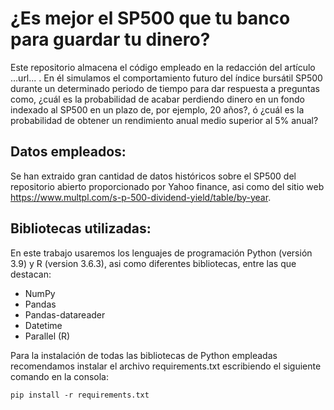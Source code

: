 # ¿Es mejor el SP500 que tu banco para guardar tu dinero?
Este repositorio almacena el código empleado en la redacción del artículo ...url... . En él simulamos el comportamiento futuro del índice bursátil SP500 durante un determinado periodo de tiempo para dar respuesta a preguntas como, ¿cuál es la probabilidad de acabar perdiendo dinero en un fondo indexado al SP500 en un plazo de, por ejemplo, 20 años?, ó ¿cuál es la probabilidad de obtener un rendimiento anual medio superior al $5\%$ anual?

## Datos empleados:

Se han extraido gran cantidad de datos  históricos sobre el SP500 del repositorio abierto proporcionado por Yahoo finance, asi como del sitio web https://www.multpl.com/s-p-500-dividend-yield/table/by-year.

## Bibliotecas utilizadas:

En este trabajo usaremos los lenguajes de programación Python (versión 3.9) y R (version 3.6.3), asi como diferentes bibliotecas, entre las que destacan:

- NumPy
- Pandas
- Pandas-datareader
- Datetime
- Parallel (R)

Para la instalación de todas las bibliotecas de Python empleadas recomendamos instalar el archivo requirements.txt escribiendo el siguiente comando en la consola:

```
pip install -r requirements.txt
```
